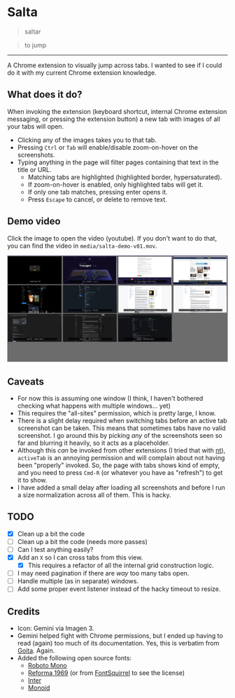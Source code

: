 # Salta

> saltar

> to jump

---

A Chrome extension to visually jump across tabs. I wanted to see if I could do it with my current Chrome extension knowledge.

## What does it do?

When invoking the extension (keyboard shortcut, internal Chrome extension messaging, or pressing the extension button) a new tab with images of all your tabs will open.

- Clicking any of the images takes you to that tab.
- Pressing `Ctrl` or `Tab` will enable/disable zoom-on-hover on the screenshots.
- Typing anything in the page will filter pages containing that text in the title or URL.
  - Matching tabs are highlighted (highlighted border, hypersaturated).
  - If zoom-on-hover is enabled, only highlighted tabs will get it.
  - If only one tab matches, pressing enter opens it.
  - Press `Escape` to cancel, or delete to remove text.

## Demo video

Click the image to open the video (youtube). If you don't want to do that, you can find the video in `media/salta-demo-v01.mov`.

[![](https://raw.githubusercontent.com/rberenguel/salta/refs/heads/gh-pages/media/salta-v0.1.jpg)](https://youtu.be/Y5DxPO1nzjE&mode=theatre)

## Caveats

- For now this is assuming one window (I think, I haven't bothered checking what happens with multiple windows… yet)
- This requires the "all-sites" permission, which is pretty large, I know.
- There is a slight delay required when switching tabs before an active tab screenshot can be taken. This means that sometimes
  tabs have no valid screenshot. I go around this by picking _any_ of the screenshots seen so far and blurring it heavily, so
  it acts as a placeholder.
- Although this _can_ be invoked from other extensions (I tried that with [nt](https://www.github.com/rberenguel/nt)), `activeTab` is
  an annoying permission and will complain about not having been "properly" invoked. So, the page with tabs shows kind of empty, and you
  need to press `Cmd-R` (or whatever you have as "refresh") to get it to show.
- I have added a small delay after loading all screenshots and before I run a size normalization across all of them. This is hacky.

## TODO

- [x] Clean up a bit the code
- [ ] Clean up a bit the code (needs more passes)
- [ ] Can I test anything easily?
- [x] Add an `X` so I can cross tabs from this view.
  - [x] This requires a refactor of all the internal grid construction logic.
- [ ] I may need pagination if there are _way_ too many tabs open.
- [ ] Handle multiple (as in separate) windows.
- [ ] Add some proper event listener instead of the hacky timeout to resize.

## Credits

- Icon: Gemini via Imagen 3.
- Gemini helped fight with Chrome permissions, but I ended up having to read (again) too much of its documentation. Yes, this is verbatim from [Goita](https://www.github.com/rberenguel/goita). Again.
- Added the following open source fonts:
  - [Roboto Mono](https://fonts.google.com/specimen/Roboto+Mono)
  - [Reforma 1969](https://pampatype.com/reforma) (or from [FontSquirrel](https://www.fontsquirrel.com/fonts/reforma) to see the license)
  - [Inter](https://rsms.me/inter/)
  - [Monoid](https://larsenwork.com/monoid/)
